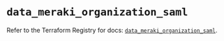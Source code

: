 # `data_meraki_organization_saml`

Refer to the Terraform Registry for docs: [`data_meraki_organization_saml`](https://registry.terraform.io/providers/ciscodevnet/meraki/1.7.1/docs/data-sources/organization_saml).
